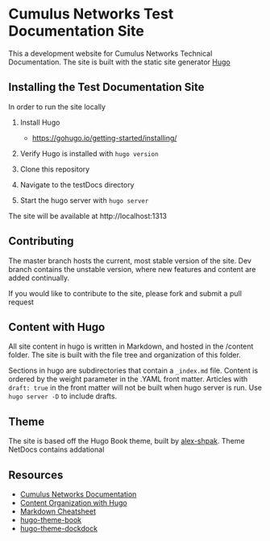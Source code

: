# Cumulus Networks Test Documentation Site

This a development website for Cumulus Networks Technical Documentation.
The site is built with the static site generator [Hugo](https://gohugo.io/documentation/)

## Installing the Test Documentation Site

In order to run the site locally

1. Install Hugo
    - https://gohugo.io/getting-started/installing/

2. Verify Hugo is installed with `hugo version`

3. Clone this repository

4. Navigate to the testDocs directory

5. Start the hugo server with `hugo server`

The site will be available at http://localhost:1313

## Contributing

The master branch hosts the current, most stable version of the site.
Dev branch contains the unstable version, where new features and content are added continually.

If you would like to contribute to the site, please fork and submit a pull request

## Content with Hugo

All site content in hugo is written in Markdown, and hosted in the /content folder.
The site is built with the file tree and organization of this folder.

Sections in hugo are subdirectories that contain a `_index.md` file.
Content is ordered by the weight parameter in the .YAML front matter.
Articles with `draft: true` in the front matter will not be built when hugo server is run.
Use `hugo server -D` to include drafts.

## Theme

The site is based off the Hugo Book theme, built by [alex-shpak](https://github.com/alex-shpak/). Theme NetDocs contains addational

## Resources
  - [Cumulus Networks Documentation](https://docs.cumulusnetworks.com)
  - [Content Organization with Hugo](https://gohugo.io/content-management/organization/)
  - [Markdown Cheatsheet](https://github.com/adam-p/markdown-here/wiki/Markdown-Cheatsheet#lists)
  - [hugo-theme-book](https://github.com/alex-shpak/hugo-book)
  - [hugo-theme-dockdock](https://github.com/vjeantet/hugo-theme-docdock)
